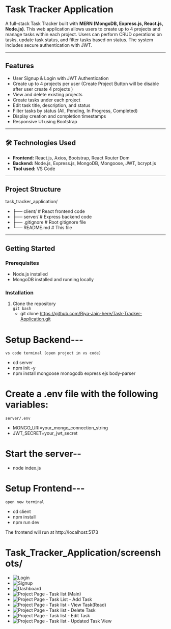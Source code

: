# Task Tracker Application

A full-stack Task Tracker built with **MERN (MongoDB, Express.js, React.js, Node.js)**. This web application allows users to create up to 4 projects and manage tasks within each project. Users can perform CRUD operations on tasks, update task status, and filter tasks based on status. The system includes secure authentication with JWT.

---

## Features

- User Signup & Login with JWT Authentication
- Create up to 4 projects per user (Create Project Button will be disable after user create 4 projects )
- View and delete existing projects
- Create tasks under each project
- Edit task title, description, and status
- Filter tasks by status (All, Pending, In Progress, Completed)
- Display creation and completion timestamps
- Responsive UI using Bootstrap

---

## 🛠️ Technologies Used

- **Frontend:** React.js, Axios, Bootstrap, React Router Dom
- **Backend:** Node.js, Express.js, MongoDB, Mongoose, JWT, bcrypt.js
- **Tool used:** VS Code

---

## Project Structure

task_tracker_application/
- ├── client/ # React frontend code
- ├── server/ # Express backend code
- ├── .gitignore # Root gitignore file
- └── README.md # This file

---

## Getting Started

### Prerequisites

- Node.js installed
- MongoDB installed and running locally

### Installation

1. Clone the repository  
   `git bash`
   - git clone https://github.com/Riya-Jain-here/Task-Tracker-Application.git

# Setup Backend---

`vs code terminal (open project in vs code)`
- cd server
- npm init -y
- npm install mongoose monogodb express ejs body-parser

# Create a .env file with the following variables:

`server/.env`
- MONGO_URI=your_mongo_connection_string
- JWT_SECRET=your_jwt_secret

# Start the server--

- node index.js

# Setup Frontend---

`open new terminal`
- cd client
- npm install
- npm run dev

The frontend will run at http://localhost:5173

# Task_Tracker_Application/screenshots/

- ![Login](./screenshots/Login.png)
- ![Signup](./screenshots/Signup.png)
- ![Dashboard](./screenshots/dashboard.png)
- ![Project Page - Task list (Main)](./screenshots/TaskList.png)
- ![Project Page - Task List - Add Task](./screenshots/TaskListPart2.png)
- ![Project Page - Task list - View Task(Read)](./screenshots/TaskListPart3.png)
- ![Project Page - Task list - Delete Task ](./screenshots/TaskListPart4.png)
- ![Project Page - Task list - Edit Task ](./screenshots/TaskListPart5.png)
- ![Project Page - Task list - Updated Task View ](./screenshots/TaskListPart6.png)


